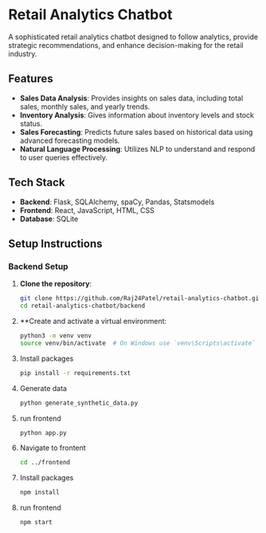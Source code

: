 # Retail Analytics Chatbot


A sophisticated retail analytics chatbot designed to follow analytics, provide strategic recommendations, and enhance decision-making for the retail industry.

## Features

- **Sales Data Analysis**: Provides insights on sales data, including total sales, monthly sales, and yearly trends.
- **Inventory Analysis**: Gives information about inventory levels and stock status.
- **Sales Forecasting**: Predicts future sales based on historical data using advanced forecasting models.
- **Natural Language Processing**: Utilizes NLP to understand and respond to user queries effectively.

## Tech Stack

- **Backend**: Flask, SQLAlchemy, spaCy, Pandas, Statsmodels
- **Frontend**: React, JavaScript, HTML, CSS
- **Database**: SQLite

## Setup Instructions

### Backend Setup

1. **Clone the repository**:
   ```bash
   git clone https://github.com/Raj24Patel/retail-analytics-chatbot.git
   cd retail-analytics-chatbot/backend

2. **Create and activate a virtual environment:
   ```bash
   python3 -m venv venv
   source venv/bin/activate  # On Windows use `venv\Scripts\activate`

3. Install packages
   ```bash
   pip install -r requirements.txt

4. Generate data
   ```bash
   python generate_synthetic_data.py

5. run frontend
   ```bash
   python app.py

6. Navigate to frontent
   ```bash
   cd ../frontend

7. Install packages
    ```bash
    npm install

8. run frontend
   ```bash
   npm start

